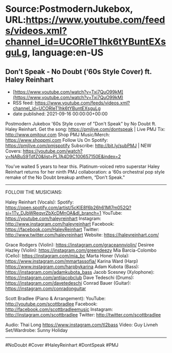 # Source:PostmodernJukebox, URL:https://www.youtube.com/feeds/videos.xml?channel_id=UCORIeT1hk6tYBuntEXsguLg, language:en-US

## Don’t Speak - No Doubt (‘60s Style Cover) ft. Haley Reinhart
 - [https://www.youtube.com/watch?v=Txi7QuO99kM](https://www.youtube.com/watch?v=Txi7QuO99kM)
 - RSS feed: https://www.youtube.com/feeds/videos.xml?channel_id=UCORIeT1hk6tYBuntEXsguLg
 - date published: 2021-09-16 00:00:00+00:00

Postmodern Jukebox '60s Style cover of "Don't Speak" by No Doubt ft. Haley Reinhart.
Get the song: https://pmjlive.com/dontspeak | Live PMJ Tix: http://www.pmjtour.com
Shop PMJ Music/Merch:  https://www.shoppmj.com
Follow Us On Spotify: https://pmjlive.com/pmjspotify
Subscribe: http://bit.ly/subPMJ | NEW Covers: https://youtube.com/watch?v=NABuS9TdfZ0&list=PL7A4D9C100657150E&index=2

You’ve waited 5 years to hear this. Platinum-voiced retro superstar Haley Reinhart returns for her ninth PMJ collaboration: a ‘60s orchestral pop style remake of the No Doubt breakup anthem, “Don’t Speak."
____________________________________________

FOLLOW THE MUSICIANS:

Haley Reinhart (Vocals):
Spotify: https://open.spotify.com/artist/5cKlE8f6b26h61Ml7m052Q?si=1Tv_DJbWReqvrZbXcDMnOA&dl_branch=1
YouTube: https://youtube.com/haleyreinhart
Instagram: http://www.instagram.com/haleyreinhart 
Facebook: https://facebook.com/HaleyReinhart
Twitter: http://www.twitter.com/haleyreinhart
Website: https://haleyreinhart.com/

Grace Rodgers (Violin): https://instagram.com/graceannviolin/
Desiree Hazley (Violin): https://instagram.com/greendeezy
Mia Barcia-Colombo (Cello): https://instagram.com/mia_bc
Marta Honer (Viola): https://www.instagram.com/mmartassofia/
Karina Ward (Harp) https://www.instagram.com/harpbykarina
Adam Kubota (Bass): https://instagram.com/adamkubota_bass
Jacob Scesney (Xylophone): https://instagram.com/antijacobclub
Dave Tedeschi (Drums): https://instagram.com/davetedeschi
Conrad Bauer (Guitar): https://instagram.com/conradonguitar

Scott Bradlee (Piano & Arrangement):
YouTube: http://youtube.com/scottbradlee
Facebook: http://facebook.com/scottbradleemusic
Instagram: http://instagram.com/scottbradlee
Twitter: http://twitter.com/scottbradlee

Audio: Thai Long https://www.instagram.com/tl2bass
Video: Guy Livneh
Set/Wardrobe: Sunny Holiday
____________________________________________

#NoDoubt #Cover #HaleyReinhart #DontSpeak #PMJ

